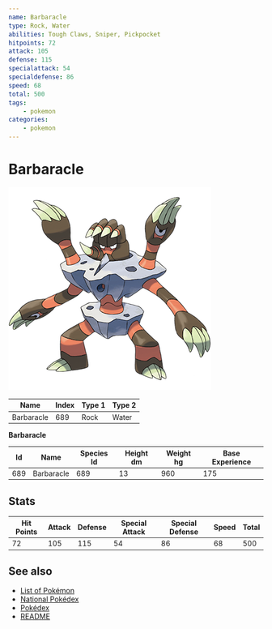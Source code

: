 ```yaml
---
name: Barbaracle
type: Rock, Water
abilities: Tough Claws, Sniper, Pickpocket
hitpoints: 72
attack: 105
defense: 115
specialattack: 54
specialdefense: 86
speed: 68
total: 500
tags:
    - pokemon
categories:
    - pokemon
---
```


# Barbaracle


![Barbaracle](images/689.png)

| **Name** | **Index** | **Type 1** | **Type 2** |
|----|----|----|----|
| Barbaracle | 689 | Rock | Water  |

**Barbaracle** 




| **Id** | **Name** | **Species Id** | **Height dm** | **Weight hg** | **Base Experience** |
|--------|----------|----------------|------------|------------|---------------------|
| 689 | Barbaracle | 689 | 13 | 960 | 175 |



## Stats

| **Hit Points** | **Attack** | **Defense** | **Special Attack** | **Special Defense** | **Speed** | **Total** |
|----------------|------------|-------------|--------------------|---------------------|-----------|-----------|
| 72 | 105 | 115 | 54 | 86 | 68 | 500 |

## See also

- [List of Pokémon](../pokemon.md)
- [National Pokédex](../national_pokedex.md)
- [Pokédex](../pokedex.md)
- [README](../README.md)
